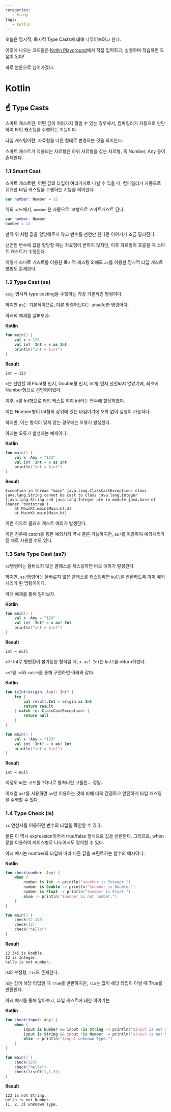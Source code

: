 ```yaml
---
categories: 
   - Study
tags:
   - kotlin
---
```

오늘은 명시적, 묵시적 Type Casts에 대해 다루어보려고 한다.

이후에 나오는 코드들은 [Kotlin Playground](https://play.kotlinlang.org/)에서 직접 입력하고, 실행하며 학습하면 도움이 된다!

바로 본론으로 넘어가겠다.

# Kotlin
## ☝ Type Casts

스마트 캐스트란, 어떤 값이 여러가지 형일 수 있는 경우에서, 컴파일러가 자동으로 판단하여 타입 캐스팅을 수행하는 기능이다.

타입 캐스팅이란, 자료형을 다른 형태로 변경하는 것을 의미한다.

스마트 캐스트가 적용되는 자료형은 하위 자료형을 갖는 자료형, 즉 Number, Any 등이 존재한다.

### 1.1 Smart Cast

스마트 캐스트란, 어떤 값의 타입이 여러가지로 나뉠 수 있을 때, 컴파일러가 자동으로 유효한 타입 캐스팅을 수행하는 기능을 의미한다.

```kotlin
var number: Number = 12
```

위의 코드에서, `number`은 자동으로 Int형으로 스마트캐스트 된다.

```kotlin
var number: Number
number = 12
```

만약 위 처럼 값을 할당해주지 않고 변수를 선언만 한다면 이야기가 조금 달라진다.

선언된 변수에 값을 할당할 때는 자료형이 변하지 않지만, 이후 자료형이 호출될 때 스마트 캐스트가 수행된다.

이렇게 스마트 캐스트를 이용한 묵시적 캐스팅 외에도 `as`를 이용한 명시적 타입 캐스트 방법도 존재한다.

### 1.2 Type Cast (as)

`as`는 명시적 type casting을 수행하는 가장 기본적인 명령어다.

하지만 as는 기본적이므로, 다른 명령어보다는 unsafe한 명령어다.

아래의 예제를 살펴보자.

**Kotlin**
```kotlin
fun main() {
    val x = 123
    val int :Int = x as Int
    println("int = $int")
}
```

**Result**
```
int = 123
```

x는 선언할 때 Float형 인지, Double형 인지, Int형 인지 선언되지 않았기에, 최초에 Number형으로 선언되어있다.

이후, x를 Int형으로 타입 캐스트 하여 int라는 변수에 할당하였다.

이는 Number형이 Int형의 상위에 있는 타입이기에 오류 없이 실행이 가능하다.

하지만, 이는 형식이 맞지 않는 경우에는 오류가 발생한다.

아래는 오류가 발생하는 예제이다.

**Kotlin**
```kotlin
fun main() {
    val x :Any = "123"
    val int :Int = x as Int
    println("int = $int")
}
```

**Result**
```
Exception in thread "main" java.lang.ClassCastException: class java.lang.String cannot be cast to class java.lang.Integer (java.lang.String and java.lang.Integer are in module java.base of loader 'bootstrap')
	at MainKt.main(Main.kt:3)
	at MainKt.main(Main.kt)
```

이런 식으로 클래스 캐스트 예외가 발생한다.

이런 경우에 catch를 통한 예외처리 역시 물론 가능하지만, `as?`를 이용하여 예외처리가 된 채로 사용할 수도 있다.

### 1.3 Safe Type Cast (as?)

`as`명령어는 올바르지 않은 클래스를 캐스팅하면 바로 예외가 발생한다.

하지만, `as?`명령어는 올바르지 않은 클래스를 캐스팅하면 `Null`을 반환하도록 이미 예외처리가 된 명렁어이다.

아래 예제를 통해 알아보자.

**Kotlin**
```kotlin
fun main() {
    val x :Any = "123"
    val int :Int? = x as? Int
    println("int = $int")
}
```

**Result**
```
int = null
```

x가 Int로 형변환이 불가능한 형식일 때, `x as? Int`는 `Null`을 return하였다.

`as?`를 `as`와 `catch`를 통해 구현하면 아래와 같다.

**Kotlin**
```kotlin
fun isInt(origin: Any): Int? {
    try {
        val result:Int = origin as Int
        return result
    } catch (e: ClassCastException) {
        return null
    }
}

fun main() {
    val x :Any = "123"
    val int :Int? = x as? Int
    println("int = $int")
}
```

**Result**
```
int = null
```

이정도 되는 코드를 `?`하나로 퉁쳐버린 코틀린... 정말..

이처럼 `as?`를 사용하면 `as`만 이용하는 것에 비해 더욱 간결하고 안전하게 타입 캐스팅을 수행할 수 있다.


### 1.4 Type Check (is)

`is` 연산자를 이용하면 변수의 타입을 확인할 수 있다.

물론 이 역시 expression이어서 true/false 형식으로 값을 반환한다. 그러므로, when문을 이용하여 케이스별로 나누어서도 정의할 수 있다.

아래 예시는 number의 타입에 따라 다른 값을 프린트하는 함수의 예시이다.

**Kotlin**
```kotlin
fun check(number: Any) {
    when {
        number is Int -> println("$number is Integer.")
        number is Double -> println("$number is Double.")
        number is Float -> println("$number is Float.")
        else -> println("$number is not number.")
    }
}

fun main() {
    check(12.345)
    check(12)
    check("hello")
}
```

**Result**
```
12.345 is Double.
12 is Integer.
hello is not number.
```

is의 부정형, `!is`도 존재한다.

is는 값이 해당 타입일 때 `True`를 반환하지만,  `!is`는 값이 해당 타입이 아닐 때 True를 반환한다.

아래 예시를 통해 알아보고, 타입 캐스트에 대한 이야기는 

**Kotlin**
```kotlin
fun check(input: Any) {
    when {
        input is Number && input !is String -> println("$input is not String.")
        input is String && input !is Number -> println("$input is not Number.")
        else -> println("$input unknown Type.")
    }
}

fun main() {
    check(123)
    check("hello")
    check(listOf(1,2,3))
}
```

**Result**
```
123 is not String.
hello is not Number.
[1, 2, 3] unknown Type.
```



